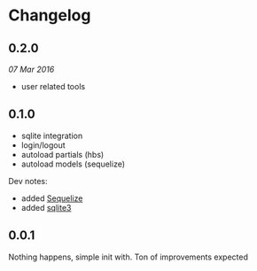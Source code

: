 # Changelog

## 0.2.0

_07 Mar 2016_

* user related tools

## 0.1.0

* sqlite integration
* login/logout
* autoload partials (hbs)
* autoload models (sequelize)

Dev notes:

* added [Sequelize](http://docs.sequelizejs.com/)
* added [sqlite3](https://www.sqlite.org/)

## 0.0.1

Nothing happens, simple init with. Ton of improvements expected
